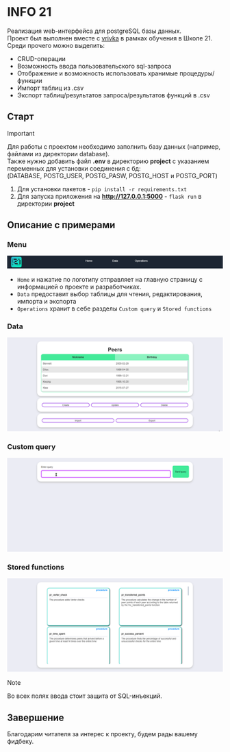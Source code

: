 INFO 21
========
Реализация web-интерфейса для postgreSQL базы данных.  
Проект был выполнен вместе с [vrivka](https://github.com/vrivka/) в рамках обучения в Школе 21.  
Среди прочего можно выделить:  
- CRUD-операции
- Возможность ввода пользовательского sql-запроса
- Отображение и возможность использовать хранимые процедуры/функции
- Импорт таблиц из .csv
- Экспорт таблиц/результатов запроса/результатов функций в .csv

## Старт
>[!IMPORTANT]
> Для работы с проектом необходимо заполнить базу данных (например, файлами из директории database).  
> Также нужно добавить файл **.env** в директорию **project** с указанием переменных для установки соединения с бд:  
(DATABASE, POSTG_USER, POSTG_PASW, POSTG_HOST и POSTG_PORT)

1. Для установки пакетов - `pip install -r requirements.txt`
3. Для запуска приложения на **http://127.0.0.1:5000** - `flask run` в директории **project**

## Описание с примерами

### Menu
![Menu](./images/menu_screen.png)  
- `Home` и нажатие по логотипу отправляет на главную страницу с информацией о проекте и разработчиках.
- `Data` предоставит выбор таблицы для чтения, редактирования, импорта и экспорта
- `Operations` хранит в себе разделы `Custom query` и `Stored functions`

### Data 
![Data](./images/data.gif)  
### Custom query
![Custom query](./images/custom_query.gif)  
### Stored functions
![Functions](./images/stored_functions.gif)  

>[!NOTE]
> Во всех полях ввода стоит защита от SQL-инъекций.

## Завершение
Благодарим читателя за интерес к проекту, будем рады вашему фидбеку.
